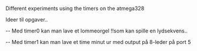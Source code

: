 Different experiments using the timers on the atmega328

Ideer til opgaver..

-- Med timer0 kan man lave et lommeorgel !!som kan spille en lydsekvens..

-- Med timer1 kan man lave et time minut ur med output på 8-leder på port 5
